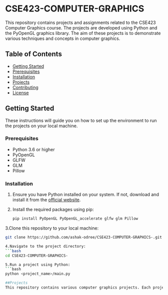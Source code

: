 # CSE423-COMPUTER-GRAPHICS

This repository contains projects and assignments related to the CSE423 Computer Graphics course. The projects are developed using Python and the PyOpenGL graphics library. The aim of these projects is to demonstrate various techniques and concepts in computer graphics.

## Table of Contents

- [Getting Started](#getting-started)
- [Prerequisites](#prerequisites)
- [Installation](#installation)
- [Projects](#projects)
- [Contributing](#contributing)
- [License](#license)

## Getting Started

These instructions will guide you on how to set up the environment to run the projects on your local machine.

### Prerequisites

- Python 3.6 or higher
- PyOpenGL
- GLFW
- GLM
- Pillow

### Installation

1. Ensure you have Python installed on your system. If not, download and install it from the [official website](https://www.python.org/downloads/).

2. Install the required packages using pip:

   ```bash
   pip install PyOpenGL PyOpenGL_accelerate glfw glm Pillow
3.Clone this repository to your local machine:
```bash
git clone https://github.com/ashak-odree/CSE423-COMPUTER-GRAPHICS-.git

4.Navigate to the project directory:
```bash
cd CSE423-COMPUTER-GRAPHICS-

5.Run a project using Python:
```bash
python <project_name>/main.py

##Projects
This repository contains various computer graphics projects. Each project focuses on specific techniques or concepts in the field. Navigate to the individual project directories for more details.

